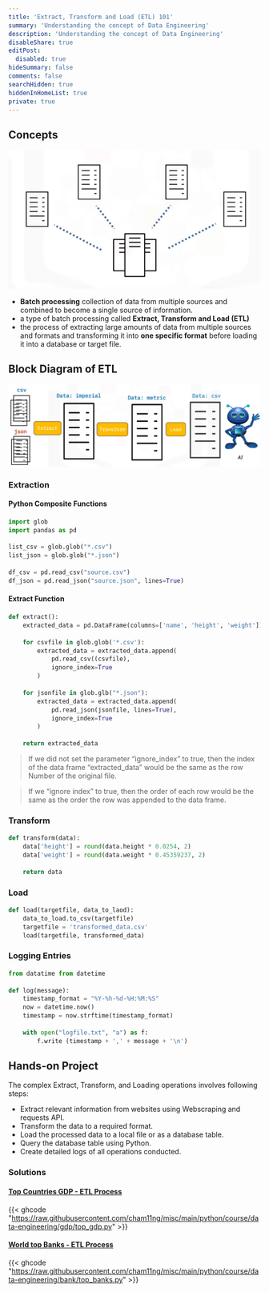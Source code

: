 ```yaml
---
title: 'Extract, Transform and Load (ETL) 101'
summary: 'Understanding the concept of Data Engineering'
description: 'Understanding the concept of Data Engineering'
disableShare: true
editPost:
  disabled: true
hideSummary: false
comments: false
searchHidden: true
hiddenInHomeList: true
private: true
---
```


## Concepts

![Batch Processing](img/batch-processing.webp)

- **Batch processing** collection of data from multiple sources and combined to become a single source of information.
- a type of batch processing called **Extract, Transform and Load (ETL)**
- the process of extracting large amounts of data from multiple sources and formats and transforming it into **one specific format** before loading it into a database or target file.

## Block Diagram of ETL

![Block Diagram of ETL](img/block-diagram-etl.webp)

### Extraction

#### Python Composite Functions

```py
import glob
import pandas as pd

list_csv = glob.glob("*.csv")
list_json = glob.glob("*.json")

df_csv = pd.read_csv("source.csv")
df_json = pd.read_json("source.json", lines=True)
```

#### Extract Function

```py
def extract():
    extracted_data = pd.DataFrame(columns=['name', 'height', 'weight'])

    for csvfile in glob.glob('*.csv'):
        extracted_data = extracted_data.append(
            pd.read_csv((csvfile),
            ignore_index=True
        )

    for jsonfile in glob.glb("*.json"):
        extracted_data = extracted_data.append(
            pd.read_json(jsonfile, lines=True),
            ignore_index=True
        )

    return extracted_data
```

> If we did not set the parameter “ignore_index” to true, then the index of the data frame “extracted_data” would be the same as the row Number of the original file.

> If we “ignore index” to true, then the order of each row would be the same as the order the row was appended to the data frame.

### Transform

```py
def transform(data):
    data['height'] = round(data.height * 0.0254, 2)
    data['weight'] = round(data.weight * 0.45359237, 2)

    return data
```

### Load

```py
def load(targetfile, data_to_laod):
    data_to_load.to_csv(targetfile)
    targetfile = 'transformed_data.csv'
    load(targetfile, transformed_data)
```

### Logging Entries

```py
from datatime from datetime

def log(message):
    timestamp_format = "%Y-%h-%d-%H:%M:%S"
    now = datetime.now()
    timestamp = now.strftime(timestamp_format)

    with open("logfile.txt", "a") as f:
        f.write (timestamp + ',' + message + '\n')
```

## Hands-on Project

The complex Extract, Transform, and Loading operations involves following steps:

- Extract relevant information from websites using Webscraping and requests API.
- Transform the data to a required format.
- Load the processed data to a local file or as a database table.
- Query the database table using Python.
- Create detailed logs of all operations conducted.

### Solutions

#### [Top Countries GDP - ETL Process](https://github.com/cham11ng/misc/tree/main/python/course/data-engineering/gdp)

{{< ghcode "https://raw.githubusercontent.com/cham11ng/misc/main/python/course/data-engineering/gdp/top_gdp.py" >}}

#### [World top Banks - ETL Process](https://github.com/cham11ng/misc/tree/main/python/course/data-engineering/bank)

{{< ghcode "https://raw.githubusercontent.com/cham11ng/misc/main/python/course/data-engineering/bank/top_banks.py" >}}
